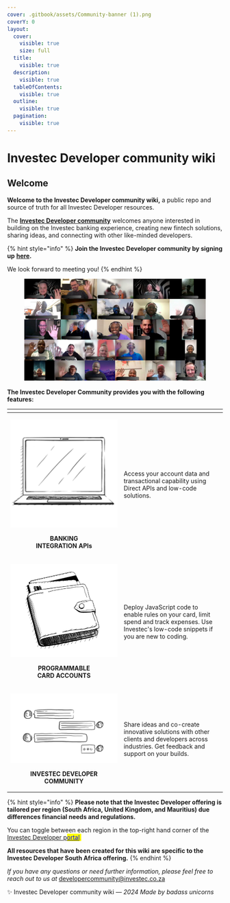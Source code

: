 ```yaml
---
cover: .gitbook/assets/Community-banner (1).png
coverY: 0
layout:
  cover:
    visible: true
    size: full
  title:
    visible: true
  description:
    visible: true
  tableOfContents:
    visible: true
  outline:
    visible: true
  pagination:
    visible: true
---
```


# Investec Developer community wiki

## **Welcome**&#x20;

**Welcome to the Investec Developer community wiki,** a public repo and source of truth for all Investec Developer resources.

The [**Investec Developer community**](https://developer.investec.com/za/community) welcomes anyone interested in building on the Investec banking experience, creating new fintech solutions, sharing ideas, and connecting with other like-minded developers.

{% hint style="info" %}
**Join the Investec Developer community by signing up** [**here**](https://jf18emj1p49.typeform.com/to/RXy7DHSD)**.**

We look forward to meeting you!&#x20;
{% endhint %}

<figure><img src=".gitbook/assets/Community waving picture (1).png" alt=""><figcaption></figcaption></figure>

**The Investec Developer Community provides you with the following features:**

<table data-view="cards"><thead><tr><th align="center"></th><th></th><th data-hidden data-card-cover data-type="files"></th></tr></thead><tbody><tr><td align="center"><p><img src=".gitbook/assets/Front (1).png" alt="" data-size="original"></p><p><strong>BANKING</strong><br><strong>INTEGRATION APIs</strong></p></td><td>Access your account data and transactional capability using Direct APIs and low-code solutions.</td><td></td></tr><tr><td align="center"><p><img src=".gitbook/assets/Wallet (1).png" alt="" data-size="original"></p><p></p><p><strong>PROGRAMMABLE</strong><br><strong>CARD ACCOUNTS</strong></p></td><td>Deploy JavaScript code to enable rules on your card, limit spend and track expenses. Use Investec's low-code snippets if you are new to coding.</td><td></td></tr><tr><td align="center"><p></p><p><img src=".gitbook/assets/conversation_copy (2).png" alt="" data-size="original"></p><p></p><p></p><p><strong>INVESTEC DEVELOPER COMMUNITY</strong></p></td><td>Share ideas and co-create innovative solutions with other clients and developers across industries. Get feedback and support on your builds. </td><td></td></tr></tbody></table>

{% hint style="info" %}
**Please note that the Investec Developer offering is tailored per region (South Africa, United Kingdom, and Mauritius) due differences financial needs and regulations.**&#x20;

You can toggle between each region in the top-right hand corner of the [Investec Developer p<mark style="color:blue;">ortal</mark>](https://developer.investec.com/za/home)<mark style="color:orange;">.</mark>

**All resources that have been created for this wiki are specific to the Investec Developer South Africa offering.**
{% endhint %}

_If you have any questions or need further information, please feel free to reach out to us at_ [developercommunity@investec.co.za](mailto:developercommunity@investec.co.za)

✨ Investec Developer community wiki _— 2024 Made by badass unicorns_&#x20;
